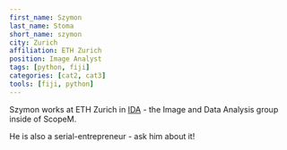 ```yaml
---
first_name: Szymon
last_name: Stoma
short_name: szymon
city: Zurich
affiliation: ETH Zurich
position: Image Analyst
tags: [python, fiji]
categories: [cat2, cat3]
tools: [fiji, python]
---
```


Szymon works at ETH Zurich in [IDA](http://let-your-data-speak.com/) - the Image and Data Analysis group inside of ScopeM.

He is also a serial-entrepreneur - ask him about it!
